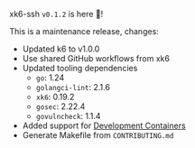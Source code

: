 xk6-ssh `v0.1.2` is here 🎉!

This is a maintenance release, changes:

- Updated k6 to v1.0.0
- Use shared GitHub workflows from xk6
- Updated tooling dependencies
  - `go`: 1.24
  - `golangci-lint`: 2.1.6
  - `xk6`: 0.19.2
  - `gosec`: 2.22.4
  - `govulncheck`: 1.1.4
- Added support for [Development Containers](https://containers.dev/)
- Generate Makefile from `CONTRIBUTING.md`
